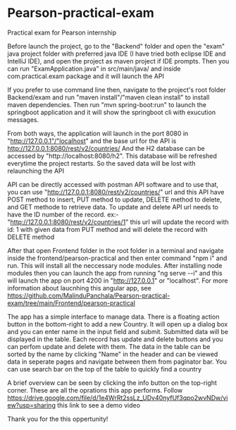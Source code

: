 # Pearson-practical-exam
Practical exam for Pearson internship

Before launch the project, go to the "Backend" folder and open the "exam" java project folder with preferred java IDE (I have tried both eclipse IDE and IntelliJ IDE),
and open the project as maven project if IDE prompts. Then you can run "ExamApplication.java" in src/main/java/ and inside com.practical.exam package and it will launch the API

If you prefer to use command line then, navigate to the project's root folder Backend/exam and run "maven install"/"maven clean install" to install maven dependencies.
Then run "mvn spring-boot:run" to launch the springboot application and it will show the springboot cli with exucution messages. 

From both ways, the application will launch in the port 8080 in "http://127.0.0.1"/"localhost" and the base url for the API is http://127.0.0.1:8080/rest/v2/countries/
And the H2 database can be accessed by "http://localhost:8080/h2". This database will be refreshed everytime the project restarts. So the saved data will be lost with relaunching 
the API

API can be directly accessed with postman API software and to use that, you can use "http://127.0.0.1:8080/rest/v2/countries/" url and this API have POST method to insert,
PUT method to update, DELETE method to delete, and GET methode to retrieve data. To update and delete API url needs to have the ID number of the record.
ex:-"http://127.0.0.1:8080/rest/v2/countries/1" this url will update the record with id: 1 with given data from PUT method and will delete the record with DELETE method

After that open Frontend folder in the root folder in a terminal and navigate inside the frontend/pearson-practical and then enter command "npm i" and run.
This will install all the neccessary node modules. After installing node modules then you can launch the app from running "ng serve --i" and this will launch the app 
on port 4200 in "http://127.0.0.1" or "localhost". For more information about laucnhing this angular app,
see https://github.com/MalinduPanchala/Pearson-practical-exam/tree/main/Frontend/pearson-practical

The app has a simple interface to manage data. There is a floating action button in the bottom-right to add a new Country. It will open up a dialog box and you can enter name 
in the input field and submit. Submitted data will be displayed in the table. Each record has update and delete buttons and you can perfom update and delete with them.
The data in the table can be sorted by the name by clicking "Name" in the header and can be viewed data in seperate pages and navigate between them from paginator bar.
You can use search bar on the top of the table to quickly find a country

A brief overview can be seen by clicking the info button on the top-right corner. These are all the oprations this app performs.
Follow https://drive.google.com/file/d/1e4WrRt2ssLz_UDv40nyfUf3qpo2wvNDw/view?usp=sharing this link to see a demo video 

Thank you for the this oppertunity!
